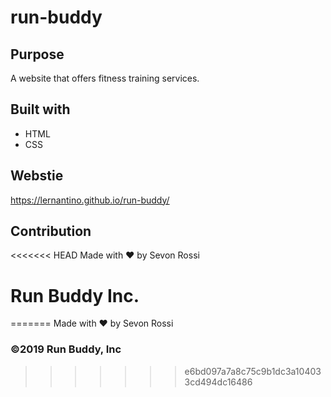 # run-buddy

## Purpose

A website that offers fitness training services.

## Built with

* HTML
* CSS

## Webstie

https://lernantino.github.io/run-buddy/

## Contribution

<<<<<<< HEAD
Made with ❤️ by Sevon Rossi

# Run Buddy Inc.

=======
Made with ❤️ by Sevon Rossi

### &copy;2019 Run Buddy, Inc

>>>>>>> e6bd097a7a8c75c9b1dc3a104033cd494dc16486
>>>>>>>
>>>>>>
>>>>>
>>>>
>>>
>>
